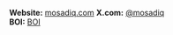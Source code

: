 
**Website:** [mosadiq.com](https://www.mosadiq.com) 
**X.com:** [@mosadiq](https://x.com/sadiq_moo)  
**BOI:** [BOI](https://www.boimaginations.com/)  


